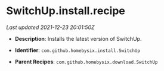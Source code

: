 # SwitchUp.install.recipe

_Last updated 2021-12-23 20:01:50Z_

- **Description**: Installs the latest version of SwitchUp.

- **Identifier**: `com.github.homebysix.install.SwitchUp`

- **Parent Recipes**: `com.github.homebysix.download.SwitchUp`
